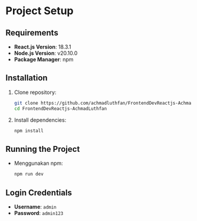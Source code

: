 # Project Setup

## Requirements

- **React.js Version**: 18.3.1
- **Node.js Version**: v20.10.0
- **Package Manager**: npm

## Installation

1. Clone repository:
   ```bash
   git clone https://github.com/achmadluthfan/FrontendDevReactjs-AchmadLuthfan.git
   cd FrontendDevReactjs-AchmadLuthfan
   ```
2. Install dependencies:
   ```bash
   npm install
   ```

## Running the Project

- Menggunakan npm:
  ```bash
  npm run dev
  ```

## Login Credentials

- **Username**: `admin`
- **Password**: `admin123`
